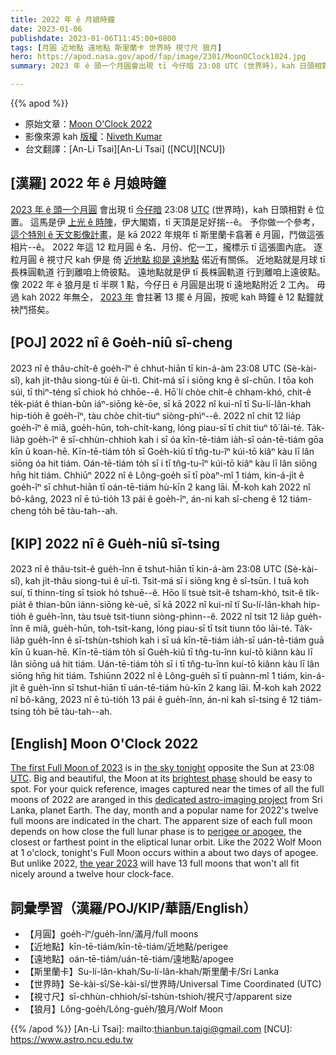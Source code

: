 ```yaml
---
title: 2022 年 ê 月娘時鐘
date: 2023-01-06
publishdate: 2023-01-06T11:45:00+0800
tags: [月圓 近地點 遠地點 斯里蘭卡 世界時 視寸尺 狼月]
hero: https://apod.nasa.gov/apod/fap/image/2301/MoonOClock1024.jpg
summary: 2023 年 ê 頭一个月圓會出現 tī 今仔暗 23:08 UTC (世界時)，kah 日頭相對 ê 位置。

---
```


{{% apod %}}

- 原始文章：[Moon O'Clock 2022](https://apod.nasa.gov/apod/ap230106.html)
- 影像來源 kah [版權][copyright]：[Niveth Kumar](https://www.instagram.com/nivethz/)
- 台文翻譯：[An-Li Tsai][An-Li Tsai] ([NCU][NCU])

## [漢羅] 2022 年 ê 月娘時鐘
[2023 年 ê 頭一个月圓][The first Full Moon of 2023] 會出現 tī [今仔暗][the sky tonight] 23:08 [UTC][UTC] (世界時)，kah 日頭相對 ê 位置。
這馬是伊 [上光 ê 時陣][brightest phase]，伊大閣媠，tī 天頂是足好揣--ê。
予你做一个參考，[這个特別 ê 天文影像計畫][dedicated astro-imaging project]，是 kā 2022 年規年 tī 斯里蘭卡翕著 ê 月圓，鬥做這張相片--ê。
2022 年這 12 粒月圓 ê 名、月份、佗一工，攏標示 tī 這張圖內底。
逐粒月圓 ê 視寸尺 kah 伊是 倚 [近地點 抑是 遠地點][perigee or apogee] 偌近有關係。
近地點就是月球 tī 長株圓軌道 行到離咱上倚彼點。
遠地點就是伊 tī 長株圓軌道 行到離咱上遠彼點。
像 2022 年 ê 狼月是 tī 半暝 1 點，今仔日 ê 月圓是出現 tī 遠地點附近 2 工內。
毋過 kah 2022 年無仝， [2023 年][the year 2023] 會拄著 13 擺 ê 月圓，按呢 kah 時鐘 ê 12 點鐘就袂鬥搭矣。


## [POJ] 2022 nî ê Goe̍h-niû sî-cheng
2023 nî ê thâu-chi̍t-ê goe̍h-îⁿ ē chhut-hiān tī kin-á-àm 23:08 UTC (Sè-kài-sî), kah ji̍t-thâu siong-tùi ê ūi-tì.
Chit-má sī i siōng kng ê sî-chūn.
I tōa koh súi, tī thiⁿ-téng sī chiok hó chhōe--ê.
Hō͘ lí chòe chi̍t-ê chham-khó, chit-ê te̍k-pia̍t ê thian-bûn iáⁿ-siōng kè-ōe, sī kā 2022 nî kui-nî tī Su-lí-lân-khah hip-tio̍h ê goe̍h-îⁿ, tàu chòe chit-tiuⁿ siòng-phìⁿ--ê.
2022 nî chit 12 lia̍p goe̍h-îⁿ ê miâ, goe̍h-hūn, toh-chi̍t-kang, lóng piau-sī tī chit tiuⁿ tô͘ lāi-té.
Ta̍k-lia̍p goe̍h-îⁿ ê sī-chhùn-chhioh kah i sī óa kīn-tē-tiám ia̍h-sī oán-tē-tiám gōa kīn ū koan-hē.
Kīn-tē-tiám to̍h sī Goe̍h-kiû tī tn̂g-tu-îⁿ kúi-tō kiâⁿ kàu lī lân siōng óa hit tiám.
Oán-tē-tiám to̍h sī i tī tn̂g-tu-îⁿ kúi-tō kiâⁿ kàu lī lân siōng hn̄g hit tiám.
Chhiūⁿ 2022 nî ê Lông-goe̍h sī tī pòaⁿ-mî 1 tiám, kin-á-ji̍t ê goe̍h-îⁿ sī chhut-hiān tī oán-tē-tiám hù-kīn 2 kang lāi.
M̄-koh kah 2022 nî bô-kâng, 2023 nî ē tú-tio̍h 13 pái ê goe̍h-îⁿ, án-ni kah sî-cheng ê 12 tiám-cheng to̍h bē tàu-tah--ah.


## [KIP] 2022 nî ê Gue̍h-niû sî-tsing
2023 nî ê thâu-tsi̍t-ê gue̍h-înn ē tshut-hiān tī kin-á-àm 23:08 UTC (Sè-kài-sî), kah ji̍t-thâu siong-tuì ê uī-tì.
Tsit-má sī i siōng kng ê sî-tsūn.
I tuā koh suí, tī thinn-tíng sī tsiok hó tshuē--ê.
Hōo lí tsuè tsi̍t-ê tsham-khó, tsit-ê ti̍k-pia̍t ê thian-bûn iánn-siōng kè-uē, sī kā 2022 nî kui-nî tī Su-lí-lân-khah hip-tio̍h ê gue̍h-înn, tàu tsuè tsit-tiunn siòng-phìnn--ê.
2022 nî tsit 12 lia̍p gue̍h-înn ê miâ, gue̍h-hūn, toh-tsi̍t-kang, lóng piau-sī tī tsit tiunn tôo lāi-té.
Ta̍k-lia̍p gue̍h-înn ê sī-tshùn-tshioh kah i sī uá kīn-tē-tiám ia̍h-sī uán-tē-tiám guā kīn ū kuan-hē.
Kīn-tē-tiám to̍h sī Gue̍h-kiû tī tn̂g-tu-înn kuí-tō kiânn kàu lī lân siōng uá hit tiám.
Uán-tē-tiám to̍h sī i tī tn̂g-tu-înn kuí-tō kiânn kàu lī lân siōng hn̄g hit tiám.
Tshiūnn 2022 nî ê Lông-gue̍h sī tī puànn-mî 1 tiám, kin-á-ji̍t ê gue̍h-înn sī tshut-hiān tī uán-tē-tiám hù-kīn 2 kang lāi.
M̄-koh kah 2022 nî bô-kâng, 2023 nî ē tú-tio̍h 13 pái ê gue̍h-înn, án-ni kah sî-tsing ê 12 tiám-tsing to̍h bē tàu-tah--ah.


## [English] Moon O'Clock 2022

[The first Full Moon of 2023][The first Full Moon of 2023] is in [the sky tonight][the sky tonight] opposite the Sun at 23:08 [UTC][UTC].
Big and beautiful, the Moon at its [brightest phase][brightest phase] should be easy to spot.
For your quick reference, images captured near the times of all the full moons of 2022 are aranged in this [dedicated astro-imaging project][dedicated astro-imaging project] from Sri Lanka, planet Earth.
The day, month and a popular name for 2022's twelve full moons are indicated in the chart.
The apparent size of each full moon depends on how close the full lunar phase is to [perigee or apogee][perigee or apogee], the closest or farthest point in the eliptical lunar orbit.
Like the 2022 Wolf Moon at 1 o'clock, tonight's Full Moon occurs within a about two days of apogee.
But unlike 2022, [the year 2023][the year 2023] will have 13 full moons that won't all fit nicely around a twelve hour clock-face.

  
## 詞彙學習（漢羅/POJ/KIP/華語/English）
- 【月圓】goe̍h-îⁿ/gue̍h-înn/滿月/full moons
- 【近地點】kīn-tē-tiám/kīn-tē-tiám/近地點/perigee
- 【遠地點】oán-tē-tiám/uán-tē-tiám/遠地點/apogee
- 【斯里蘭卡】Su-lí-lân-khah/Su-lí-lân-khah/斯里蘭卡/Sri Lanka
- 【世界時】Sè-kài-sî/Sè-kài-sî/世界時/Universal Time Coordinated (UTC)
- 【視寸尺】sī-chhùn-chhioh/sī-tshùn-tshioh/視尺寸/apparent size
- 【狼月】Lông-goe̍h/Lông-gue̍h/狼月/Wolf Moon


{{% /apod %}}
[An-Li Tsai]: mailto:thianbun.taigi@gmail.com
[NCU]: https://www.astro.ncu.edu.tw

[copyright]: https://apod.nasa.gov/apod/fap/lib/about_apod.html#srapply
[License]: https://creativecommons.org/licenses/by/2.0/


[The first Full Moon of 2023]:https://earthsky.org/tonight/january-full-moon-is-the-wolf-moon/
[the sky tonight]:https://solarsystem.nasa.gov/skywatching/whats-up/
[UTC]:https://earthsky.org/astronomy-essentials/universal-time/
[brightest phase]:https://apod.nasa.gov/apod/ap211118.html
[dedicated astro-imaging project]:https://www.instagram.com/p/Cmwq5ubSyw_/
[perigee or apogee]:https://apod.nasa.gov/apod/MoonApogeePerigee1024.jpg
[the year 2023]:https://solarsystem.nasa.gov/resources/2785/moon-phases-2023/

